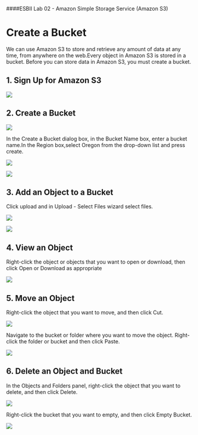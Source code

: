 ####ESBII Lab 02 - Amazon Simple Storage Service (Amazon S3)

# Create a Bucket #
We can use Amazon S3 to store and retrieve any amount of data at any time, from anywhere on the web.Every object in Amazon S3 is stored in a bucket. Before you can store data in Amazon S3, you must create a bucket.


## **1. Sign Up for Amazon S3** ##
![](https://cloud.githubusercontent.com/assets/13186210/8818658/c4de1dda-3061-11e5-821f-37fdeca97ab4.png)

## **2. Create a Bucket** ##

![](https://cloud.githubusercontent.com/assets/13186210/8818755/fda626f2-3062-11e5-82d5-95ca2b3ac4b5.png)
 

In the Create a Bucket dialog box, in the Bucket Name box, enter a bucket name.In the Region box,select Oregon from the drop-down list and press create.

![](https://cloud.githubusercontent.com/assets/13186210/8818762/13e4f77c-3063-11e5-8f4a-1d64cb0b234c.png)

![](https://cloud.githubusercontent.com/assets/13186210/8818775/23d380f4-3063-11e5-834e-5e8bd6edf55c.png)

## **3. Add an Object to a Bucket** ##

Click upload and in Upload - Select Files wizard select files.

![](https://cloud.githubusercontent.com/assets/13186210/8824010/6506a76e-308f-11e5-9bb8-7078be047196.png)

![](https://cloud.githubusercontent.com/assets/13186210/8824039/be8a5998-308f-11e5-93bf-9e3f98bd2401.png)


## **4. View an Object** ##

Right-click the object or objects that you want to open or download, then click Open or Download as appropriate

![](https://cloud.githubusercontent.com/assets/13186210/8824053/d43ef528-308f-11e5-814a-3f5be9bbd31c.png)


## **5. Move an Object** ##

Right-click the object that you want to move, and then click Cut.

![](https://cloud.githubusercontent.com/assets/13186210/8892665/c11030a0-3384-11e5-9a0f-6046a2c5e40f.png)

Navigate to the bucket or folder where you want to move the object. Right-click the folder or bucket and then click Paste.

![](https://cloud.githubusercontent.com/assets/13186210/8892667/ca73d7dc-3384-11e5-8f53-00a05b6a1f19.png)

## 6. Delete an Object  and Bucket ##

In the Objects and Folders panel, right-click the object that you want to delete, and then click Delete.

![](https://cloud.githubusercontent.com/assets/13186210/8892687/ce58e076-3385-11e5-9738-2138bf386580.png)

Right-click the bucket that you want to empty, and then click Empty Bucket.

![](https://cloud.githubusercontent.com/assets/13186210/8892691/d9d85c74-3385-11e5-9fd3-4ada6e8584dd.png)

